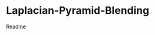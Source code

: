 # Laplacian-Pyramid-Blending
[Readme](https://github.com/EziGo96/Laplacian-Pyramid-Blending-/blob/main/PYRAMID%20BLENDING.pdf)
